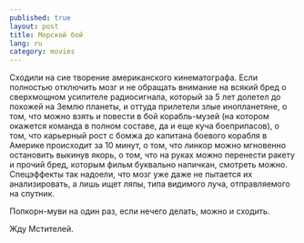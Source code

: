 ```yaml
---
published: true
layout: post
title: Морской бой
lang: ru
category: movies
---
```


Сходили на сие творение американского кинематографа. Если полностью отключить мозг и не обращать внимание на всякий бред о сверхмощном усилителе радиосигнала, который за 5 лет долетел до похожей на Землю планеты, и оттуда прилетели злые инопланетяне, о том, что можно взять и повести в бой корабль-музей (на котором окажется команда в полном составе, да и еще куча боеприпасов), о том, что карьерный рост с бомжа до капитана боевого корабля в Америке происходит за 10 минут, о том, что линкор можно мгновенно остановить выкинув якорь, о том, что на руках можно перенести ракету и прочий бред, которым фильм буквально напичкан, смотреть можно. Спецэффекты так надоели, что мозг уже даже не пытается их анализировать, а лишь ищет ляпы, типа видимого луча, отправляемого на спутник.

Попкорн-муви на один раз, если нечего делать, можно и сходить.

Жду Мстителей.
